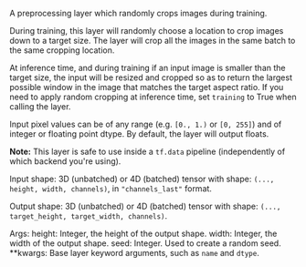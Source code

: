 A preprocessing layer which randomly crops images during training.

During training, this layer will randomly choose a location to crop images
down to a target size. The layer will crop all the images in the same batch
to the same cropping location.

At inference time, and during training if an input image is smaller than the
target size, the input will be resized and cropped so as to return the
largest possible window in the image that matches the target aspect ratio.
If you need to apply random cropping at inference time, set `training` to
True when calling the layer.

Input pixel values can be of any range (e.g. `[0., 1.)` or `[0, 255]`) and
of integer or floating point dtype. By default, the layer will output
floats.

**Note:** This layer is safe to use inside a `tf.data` pipeline
(independently of which backend you're using).

Input shape:
    3D (unbatched) or 4D (batched) tensor with shape:
    `(..., height, width, channels)`, in `"channels_last"` format.

Output shape:
    3D (unbatched) or 4D (batched) tensor with shape:
    `(..., target_height, target_width, channels)`.

Args:
    height: Integer, the height of the output shape.
    width: Integer, the width of the output shape.
    seed: Integer. Used to create a random seed.
    **kwargs: Base layer keyword arguments, such as
        `name` and `dtype`.
